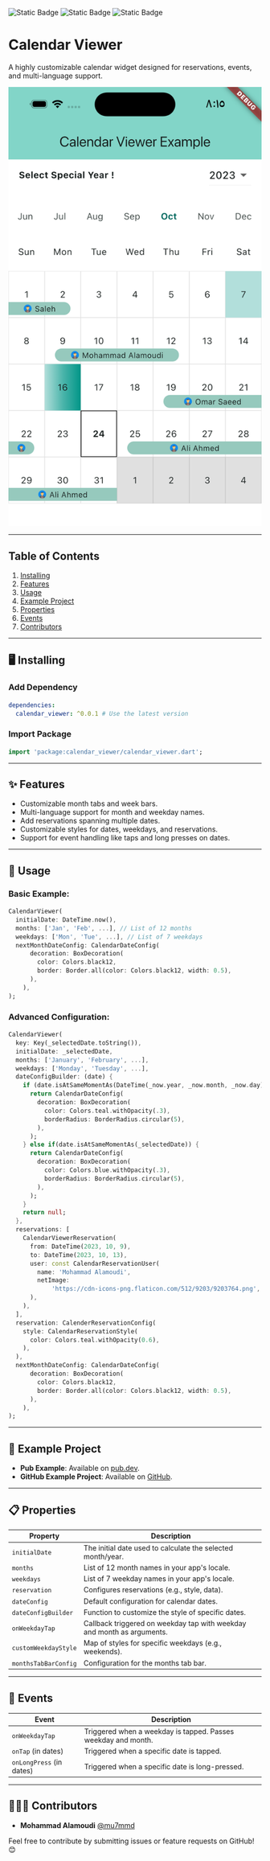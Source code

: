 <!--
This README describes the package. If you publish this package to pub.dev,
this README's contents appear on the landing page for your package.

For information about how to write a good package README, see the guide for
[writing package pages](https://dart.dev/guides/libraries/writing-package-pages).

For general information about developing packages, see the Dart guide for
[creating packages](https://dart.dev/guides/libraries/create-library-packages)
and the Flutter guide for
[developing packages and plugins](https://flutter.dev/developing-packages).
-->

![Static Badge](https://img.shields.io/badge/pub-v0.0.1-blue?logo=dart&link=https%3A%2F%2Fpub.dev%2Fpackages%2Fcalendar_viewer)
![Static Badge](https://img.shields.io/badge/github-mu7mmd-limegreen?logo=github&link=https%3A%2F%2Fgithub.com%2Fmu7mmd)
![Static Badge](https://img.shields.io/badge/linkedin-3mdy-blue?logo=linkedin&link=https%3A%2F%2Fwww.linkedin.com%2Fin%2F3mdy)


# Calendar Viewer

A highly customizable calendar widget designed for reservations, events, and multi-language support.

![Calendar](https://raw.githubusercontent.com/mu7mmd/calendar_viewer/main/doc/assets/calendar.png)

---

## Table of Contents
1. [Installing](#installing)
2. [Features](#features)
3. [Usage](#usage)
4. [Example Project](#example)
5. [Properties](#properties)
6. [Events](#events)
7. [Contributors](#contributors)

---

## 🖥 Installing <a name="installing"></a>

### Add Dependency
```yaml
dependencies:
  calendar_viewer: ^0.0.1 # Use the latest version
```

### Import Package
```dart
import 'package:calendar_viewer/calendar_viewer.dart';
```

---

## ✨ Features <a name="features"></a>
- Customizable month tabs and week bars.
- Multi-language support for month and weekday names.
- Add reservations spanning multiple dates.
- Customizable styles for dates, weekdays, and reservations.
- Support for event handling like taps and long presses on dates.

---

## 📖 Usage <a name="usage"></a>

### Basic Example:
```dart
CalendarViewer(
  initialDate: DateTime.now(),
  months: ['Jan', 'Feb', ...], // List of 12 months
  weekdays: ['Mon', 'Tue', ...], // List of 7 weekdays
  nextMonthDateConfig: CalendarDateConfig(
      decoration: BoxDecoration(
        color: Colors.black12,
        border: Border.all(color: Colors.black12, width: 0.5),
      ),
    ),
);
```

### Advanced Configuration:
```dart
CalendarViewer(
  key: Key(_selectedDate.toString()),
  initialDate: _selectedDate,
  months: ['January', 'February', ...],
  weekdays: ['Monday', 'Tuesday', ...],
  dateConfigBuilder: (date) {
    if (date.isAtSameMomentAs(DateTime(_now.year, _now.month, _now.day))) {
      return CalendarDateConfig(
        decoration: BoxDecoration(
          color: Colors.teal.withOpacity(.3),
          borderRadius: BorderRadius.circular(5),
        ),
      );
    } else if(date.isAtSameMomentAs(_selectedDate)) {
      return CalendarDateConfig(
        decoration: BoxDecoration(
          color: Colors.blue.withOpacity(.3),
          borderRadius: BorderRadius.circular(5),
        ),
      );
    }
    return null;
  },
  reservations: [
    CalendarViewerReservation(
      from: DateTime(2023, 10, 9),
      to: DateTime(2023, 10, 13),
      user: const CalendarReservationUser(
        name: 'Mohammad Alamoudi',
        netImage:
            'https://cdn-icons-png.flaticon.com/512/9203/9203764.png',
      ),
    ),
  ],
  reservation: CalenderReservationConfig(
    style: CalendarReservationStyle(
      color: Colors.teal.withOpacity(0.6),
    ),
  ),
  nextMonthDateConfig: CalendarDateConfig(
      decoration: BoxDecoration(
        color: Colors.black12,
        border: Border.all(color: Colors.black12, width: 0.5),
      ),
    ),
);
```

---

## 📱 Example Project <a name="example"></a>

- **Pub Example**: Available on [pub.dev](https://pub.dev/).
- **GitHub Example Project**: Available on [GitHub](https://github.com/).

---

## 📋 Properties <a name="properties"></a>

| Property              | Description                                                                 |
|-----------------------|-----------------------------------------------------------------------------|
| `initialDate`         | The initial date used to calculate the selected month/year.                |
| `months`              | List of 12 month names in your app's locale.                               |
| `weekdays`            | List of 7 weekday names in your app's locale.                              |
| `reservation`         | Configures reservations (e.g., style, data).                               |
| `dateConfig`          | Default configuration for calendar dates.                                  |
| `dateConfigBuilder`   | Function to customize the style of specific dates.                         |
| `onWeekdayTap`        | Callback triggered on weekday tap with weekday and month as arguments.     |
| `customWeekdayStyle`  | Map of styles for specific weekdays (e.g., weekends).                      |
| `monthsTabBarConfig`  | Configuration for the months tab bar.                                      |

---

## 🎯 Events <a name="events"></a>

| Event                | Description                                                                   |
|----------------------|-------------------------------------------------------------------------------|
| `onWeekdayTap`       | Triggered when a weekday is tapped. Passes weekday and month.                |
| `onTap` (in dates)   | Triggered when a specific date is tapped.                                    |
| `onLongPress` (in dates) | Triggered when a specific date is long-pressed.                            |

---

## 👨🏻‍💻 Contributors <a name="contributors"></a>

- **Mohammad Alamoudi** [@mu7mmd](https://github.com/mu7mmd)

Feel free to contribute by submitting issues or feature requests on GitHub! 😊
